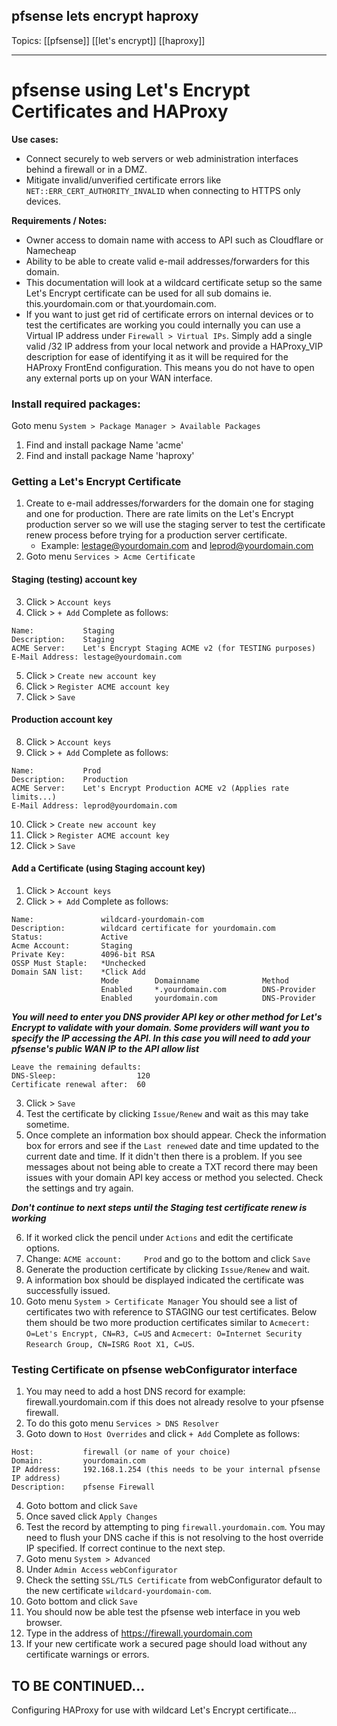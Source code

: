 ## pfsense lets encrypt haproxy

Topics: [[pfsense]] [[let's encrypt]] [[haproxy]]  

---

# pfsense using Let's Encrypt Certificates and HAProxy

**Use cases:**
- Connect securely to web servers or web administration interfaces behind a firewall or in a DMZ.
- Mitigate invalid/unverified certificate errors like ```NET::ERR_CERT_AUTHORITY_INVALID``` when connecting to HTTPS only devices.


**Requirements / Notes:**
- Owner access to domain name with access to API such as Cloudflare or Namecheap
- Ability to be able to create valid e-mail addresses/forwarders for this domain.
- This documentation will look at a wildcard certificate setup so the same Let's Encrypt certificate can be used for all sub domains ie. this.yourdomain.com or that.yourdomain.com.
- If you want to just get rid of certificate errors on internal devices or to test the certificates are working you could internally you can use a Virtual IP address under ```Firewall > Virtual IPs```. Simply add a single valid /32 IP address from your local network and provide a HAProxy_VIP description for ease of identifying it as it will be required for the HAProxy FrontEnd configuration. This means you do not have to open any external ports up on your WAN interface.


### Install required packages:
Goto menu ```System > Package Manager > Available Packages```

1. Find and install package Name 'acme'
2. Find and install package Name 'haproxy'

### Getting a Let's Encrypt Certificate

1. Create to e-mail addresses/forwarders for the domain one for staging and one for production. There are rate limits on the Let's Encrypt production server so we will use the staging server to test the certificate renew process before trying for a production server certificate.
    -  Example: lestage@yourdomain.com and leprod@yourdomain.com
2. Goto menu ```Services > Acme Certificate```

#### Staging (testing) account key

3. Click > ```Account keys```
4. Click > ```+ Add```
Complete as follows:
```
Name:           Staging
Description:    Staging
ACME Server:    Let's Encrypt Staging ACME v2 (for TESTING purposes)
E-Mail Address: lestage@yourdomain.com
```
5. Click > ```Create new account key```
6. Click > ```Register ACME account key```
7. Click > ```Save```

#### Production account key

8. Click > ```Account keys```
9. Click > ```+ Add```
Complete as follows:
```
Name:           Prod
Description:    Production
ACME Server:    Let's Encrypt Production ACME v2 (Applies rate limits...)
E-Mail Address: leprod@yourdomain.com
```
10. Click > ```Create new account key```
11. Click > ```Register ACME account key```
12. Click > ```Save```

#### Add a Certificate (using Staging account key)

1. Click > ```Account keys```
2. Click > ```+ Add```
Complete as follows:
```
Name:               wildcard-yourdomain-com
Description:        wildcard certificate for yourdomain.com
Status:             Active
Acme Account:       Staging
Private Key:        4096-bit RSA
OSSP Must Staple:   *Unchecked
Domain SAN list:    *Click Add
                    Mode        Domainname              Method
                    Enabled     *.yourdomain.com        DNS-Provider
                    Enabled     yourdomain.com          DNS-Provider
```
***You will need to enter you DNS provider API key or other method for Let's Encrypt to validate with your domain. Some providers will want you to specify the IP accessing the API. In this case you will need to add your pfsense's public WAN IP to the API allow list***
```
Leave the remaining defaults:
DNS-Sleep:                  120
Certificate renewal after:  60
```
3. Click > ```Save```
4. Test the certificate by clicking ```Issue/Renew``` and wait as this may take sometime.
5. Once complete an information box should appear. Check the information box for errors and see if the ```Last renewed``` date and time updated to the current date and time. If it didn't then there is a problem. If you see messages about not being able to create a TXT record there may been issues with your domain API key access or method you selected. Check the settings and try again.  

***Don't continue to next steps until the Staging test certificate renew is working***  

6. If it worked click the pencil under ```Actions``` and edit the certificate options.
7. Change: ```ACME account:     Prod``` and go to the bottom and click ```Save```
8. Generate the production certificate by clicking ```Issue/Renew``` and wait.
9. A information box should be displayed indicated the certificate was successfully issued.
10. Goto menu ```System > Certificate Manager``` You should see a list of certificates two with reference to STAGING our test certificates. Below them should be two more production certificates similar to ```Acmecert: O=Let's Encrypt, CN=R3, C=US``` and ```Acmecert: O=Internet Security Research Group, CN=ISRG Root X1, C=US```.

### Testing Certificate on pfsense webConfigurator interface

1. You may need to add a host DNS record for example: firewall.yourdomain.com if this does not already resolve to your pfsense firewall.
2. To do this goto menu ```Services > DNS Resolver```
3. Goto down to ```Host Overrides``` and click ```+ Add```
Complete as follows:
```
Host:           firewall (or name of your choice)
Domain:         yourdomain.com
IP Address:     192.168.1.254 (this needs to be your internal pfsense IP address)
Description:    pfsense Firewall
```
4. Goto bottom and click ```Save```
5. Once saved click ```Apply Changes```
6. Test the record by attempting to ping ```firewall.yourdomain.com```. You may need to flush your DNS cache if this is not resolving to the host override IP specified. If correct continue to the next step.
7. Goto menu ```System > Advanced```
8. Under ```Admin Access``` ```webConfigurator```
9. Check the setting ```SSL/TLS Certificate``` from webConfigurator default to the new certificate ```wildcard-yourdomain-com```.
10. Goto bottom and click ```Save```
11. You should now be able test the pfsense web interface in you web browser.
12. Type in the address of https://firewall.yourdomain.com
13. If your new certificate work a secured page should load without any certificate warnings or errors.


## TO BE CONTINUED... ##
Configuring HAProxy for use with wildcard Let's Encrypt certificate...
